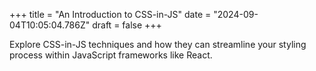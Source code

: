 +++
title = "An Introduction to CSS-in-JS"
date = "2024-09-04T10:05:04.786Z"
draft = false
+++

Explore CSS-in-JS techniques and how they can streamline your styling process within JavaScript frameworks like React.
        
